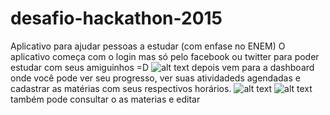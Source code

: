 # desafio-hackathon-2015
Aplicativo para ajudar pessoas a estudar (com enfase no ENEM)
O aplicativo começa com o login mas só pelo facebook ou twitter para poder  estudar com seus amiguinhos =D
![alt text](https://github.com/micaelsouza/desafio-hackathon-2015/blob/master/dev/screenshot/login.png "Tela Login")
depois vem para a dashboard onde você pode ver seu progresso, ver suas atividadeds agendadas e cadastrar as matérias
com seus respectivos horários.
![alt text](https://github.com/micaelsouza/desafio-hackathon-2015/blob/master/dev/screenshot/login.png "Tela Login")
![alt text](https://github.com/micaelsouza/desafio-hackathon-2015/blob/master/dev/screenshot/cadastrar.png "Tela de cadastro")
também pode consultar o as materias e editar 
